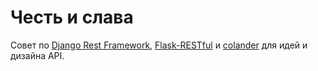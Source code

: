 # Честь и слава

Совет по [Django Rest Framework](https://django-rest-framework.org), [Flask-RESTful](https://flask-restful.readthedocs.io/en/latest/) и [colander](https://docs.pylonsproject.org/projects/colander/en/latest/) для идей и дизайна API.
